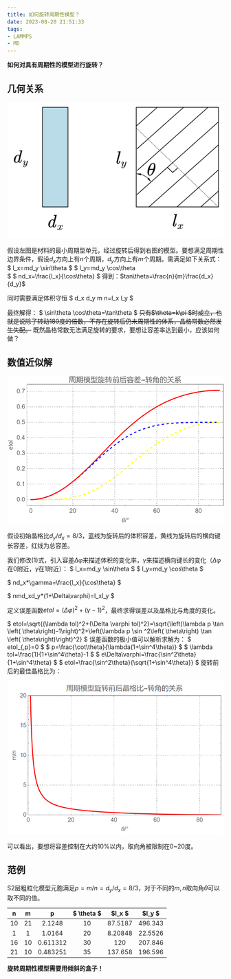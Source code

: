 ```yaml
---
title: 如何旋转周期性模型？
date: 2023-08-20 21:51:33
tags:
- LAMMPS
- MD
---
```

**如何对具有周期性的模型进行旋转？**
<!--more-->
## 几何关系

![](如何旋转周期性模型？/p.png)

假设左图是材料的最小周期型单元，经过旋转后得到右图的模型。要想满足周期性边界条件，假设$d_x$方向上有$n$个周期，$d_y$方向上有$m$个周期。需满足如下关系式：
$
l_x=md_y \sin\theta
$
$
l_y=md_y \cos\theta  
$
$
nd_x=\frac{l_x}{\cos\theta}
$
得到：$tan\theta=\frac{n}{m}\frac{d_x}{d_y}$  

同时需要满足体积守恒 $ d_x d_y m n=l_x l_y $   

最终解得：
$
\sin\theta \cos\theta=\tan\theta
$
~~只有$\theta=k\pi $时成立，也就是说除了转动180度的倍数，不存在旋转后仍未周期性的体系，晶格常数必然发生失配。~~
既然晶格常数无法满足旋转的要求，要想让容差率达到最小，应该如何做？

## 数值近似解

![](如何旋转周期性模型？/err.png)

假设初始晶格比$d_y/d_x=8/3$，蓝线为旋转后的体积容差，黄线为旋转后的横向键长容差，红线为总容差。

我们修改(1)式，引入容差$\Delta \varphi$来描述体积的变化率，$\gamma$来描述横向键长的变化（$\Delta\varphi$在0附近，$\gamma$在1附近）：
$
l_x=md_y \sin\theta 
$
$
l_y=md_y \cos\theta 
$

$
nd_x*\gamma=\frac{l_x}{\cos\theta}
$

$
nmd_xd_y*(1+\Delta\varphi)=l_xl_y
$

定义误差函数$etol=(\Delta\varphi)^2+(\gamma-1)^2$，最终求得误差以及晶格比与角度的变化。

$
etol=\sqrt{(\lambda tol)^2+(\Delta \varphi tol)^2}=\sqrt{\left(\lambda  p \tan \left( \theta\right)-1\right)^2+\left(\lambda  p \sin ^2\left( \theta\right) \tan \left( \theta\right)\right)^2}
$
误差函数的极小值可以解析求解为：
$
etol_{,p}=0
$
$
p=\frac{\cot\theta}{\lambda(1+\sin^4\theta)}
$
$
\lambda tol=\frac{1}{1+\sin^4\theta}-1
$
$
e\Delta\varphi=\frac{\sin^2\theta}{1+\sin^4\theta}
$
$
etol=\frac{\sin^2\theta}{\sqrt{1+\sin^4\theta}}
$
旋转前后的最佳晶格比为：

![](如何旋转周期性模型？/dydx.png)

可以看出，要想将容差控制在大约10%以内，取向角被限制在0~20度。

## 范例

S2层粗粒化模型元胞满足$p=m/n=d_y/d_x=8/3$，对于不同的$m,n$取向角$\theta$可以取不同的值。

|  n   |  m   |    p     | $ \theta $ | $l_x $  | $l_y $  |
| :--: | :--: | :------: | :--------: | :-----: | :-----: |
|  10  |  21  |  2.1248  |     10     | 87.5187 | 496.343 |
|  1   |  1   |  1.0164  |     20     | 8.20848 | 22.5526 |
|  16  |  10  | 0.611312 |     30     |   120   | 207.846 |
|  21  |  10  | 0.483251 |     35     | 137.658 | 196.596 |

**旋转周期性模型需要用倾斜的盒子！**

